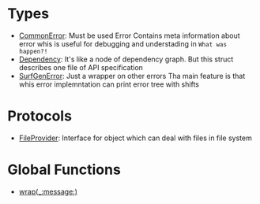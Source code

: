 # Types

  - [CommonError](./CommonError.md):
    Must be used Error
    Contains meta information about error
    whis is useful for debugging and understading in `What was happen?!`
  - [Dependency](./Dependency.md):
    It's like a node of dependency graph.
    But this struct describes one file of API specification
  - [SurfGenError](./SurfGenError.md):
    Just a wrapper on other errors
    Tha main feature is that whis error implemntation can print error tree with shifts

# Protocols

  - [FileProvider](./FileProvider.md):
    Interface for object which can deal with files in file system

# Global Functions

  - [wrap(\_:​message:​)](./wrap\(_:message:\))
